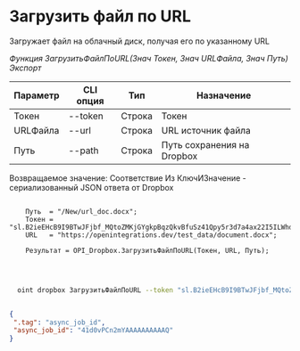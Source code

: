 ﻿---
sidebar_position: 5
---

# Загрузить файл по URL
 Загружает файл на облачный диск, получая его по указанному URL


*Функция ЗагрузитьФайлПоURL(Знач Токен, Знач URLФайла, Знач Путь) Экспорт*

  | Параметр | CLI опция | Тип | Назначение |
  |-|-|-|-|
  | Токен | --token | Строка | Токен |
  | URLФайла | --url | Строка | URL источник файла |
  | Путь | --path | Строка | Путь сохранения на Dropbox |

  
  Возвращаемое значение:   Соответствие Из КлючИЗначение - сериализованный JSON ответа от Dropbox

```bsl title="Пример кода"
	
    Путь  = "/New/url_doc.docx";  
    Токен = "sl.B2ieEHcB9I9BTwJFjbf_MQtoZMKjGYgkpBqzQkvBfuSz41Qpy5r3d7a4ax22I5ILWhd9KLbN5L...";
    URL   = "https://openintegrations.dev/test_data/document.docx";
    
    Результат = OPI_Dropbox.ЗагрузитьФайлПоURL(Токен, URL, Путь);

	
```

```sh title="Пример команды CLI"
    
  oint dropbox ЗагрузитьФайлПоURL --token "sl.B2ieEHcB9I9BTwJFjbf_MQtoZMKjGYgkpBqzQkvBfuSz41Qpy5r3d7a4ax22I5ILWhd9KLbN5L..." --url %url% --path %path%


```


```json title="Результат"

{
 ".tag": "async_job_id",
 "async_job_id": "41d0vPCn2mYAAAAAAAAAAQ"
}

```
